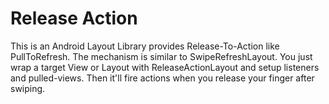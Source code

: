 Release Action
==============
This is an Android Layout Library provides Release-To-Action like PullToRefresh.
The mechanism is similar to SwipeRefreshLayout.
You just wrap a target View or Layout with ReleaseActionLayout and setup listeners and pulled-views.
Then it'll fire actions when you release your finger after swiping.
